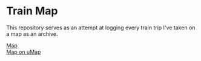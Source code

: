# Train Map

This repository serves as an attempt at logging every train trip I've taken on a map as an archive.

[Map](https://helloimbernardo.github.io/train-map/)  
[Map on uMap](http://u.osmfr.org/m/947323/)
